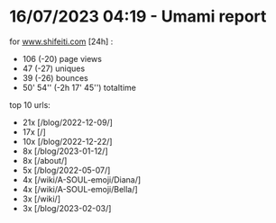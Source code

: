 # 16/07/2023 04:19 - Umami report
for www.shifeiti.com [24h] :

 - 106 (-20) page views
 - 47 (-27) uniques
 - 39 (-26) bounces
 - 50' 54'' (-2h 17' 45'') totaltime


top 10 urls:
 - 21x [/blog/2022-12-09/]
 - 17x [/]
 - 10x [/blog/2022-12-22/]
 - 8x [/blog/2023-01-12/]
 - 8x [/about/]
 - 5x [/blog/2022-05-07/]
 - 4x [/wiki/A-SOUL-emoji/Diana/]
 - 4x [/wiki/A-SOUL-emoji/Bella/]
 - 3x [/wiki/]
 - 3x [/blog/2023-02-03/]


